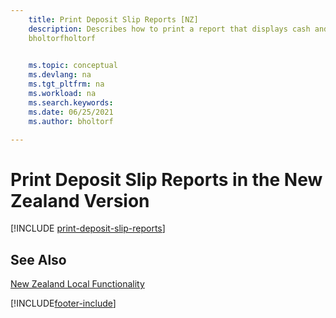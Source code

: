 ```yaml
---
    title: Print Deposit Slip Reports [NZ]
    description: Describes how to print a report that displays cash and check details in a format required by the bank in the New Zealand version.
    bholtorfholtorf

    
    ms.topic: conceptual
    ms.devlang: na
    ms.tgt_pltfrm: na
    ms.workload: na
    ms.search.keywords:
    ms.date: 06/25/2021
    ms.author: bholtorf

---
```

# Print Deposit Slip Reports in the New Zealand Version

[!INCLUDE [print-deposit-slip-reports](../includes/AUNZ/print-deposit-slip-reports.md)]

## See Also

[New Zealand Local Functionality](new-zealand-local-functionality.md)


[!INCLUDE[footer-include](../../includes/footer-banner.md)]